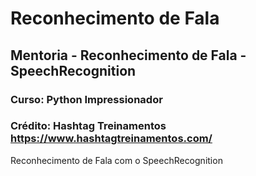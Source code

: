 # Reconhecimento de Fala
## Mentoria - Reconhecimento de Fala - SpeechRecognition
### Curso: Python Impressionador
### Crédito: Hashtag Treinamentos https://www.hashtagtreinamentos.com/
<p>Reconhecimento de Fala com o SpeechRecognition</p>

